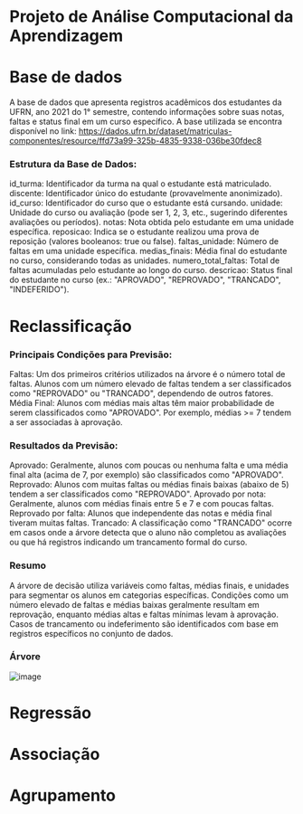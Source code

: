# Projeto de  Análise Computacional da Aprendizagem

# Base de dados

A base de dados que apresenta registros acadêmicos dos estudantes da UFRN, ano 2021 do 1° semestre, contendo informações sobre suas notas, faltas e status final em um curso específico.
A base utilizada se encontra disponível no link: https://dados.ufrn.br/dataset/matriculas-componentes/resource/ffd73a99-325b-4835-9338-036be30fdec8

### Estrutura da Base de Dados:
id_turma: Identificador da turma na qual o estudante está matriculado.
discente: Identificador único do estudante (provavelmente anonimizado).
id_curso: Identificador do curso que o estudante está cursando.
unidade: Unidade do curso ou avaliação (pode ser 1, 2, 3, etc., sugerindo diferentes avaliações ou períodos).
notas: Nota obtida pelo estudante em uma unidade específica.
reposicao: Indica se o estudante realizou uma prova de reposição (valores booleanos: true ou false).
faltas_unidade: Número de faltas em uma unidade específica.
medias_finais: Média final do estudante no curso, considerando todas as unidades.
numero_total_faltas: Total de faltas acumuladas pelo estudante ao longo do curso.
descricao: Status final do estudante no curso (ex.: "APROVADO", "REPROVADO", "TRANCADO", "INDEFERIDO").

# Reclassificação

### Principais Condições para Previsão:
Faltas: Um dos primeiros critérios utilizados na árvore é o número total de faltas. Alunos com um número elevado de faltas tendem a ser classificados como "REPROVADO" ou "TRANCADO", dependendo de outros fatores.
Média Final: Alunos com médias mais altas têm maior probabilidade de serem classificados como "APROVADO". Por exemplo, médias >= 7 tendem a ser associadas à aprovação.

### Resultados da Previsão:
Aprovado: Geralmente, alunos com poucas ou nenhuma falta e uma média final alta (acima de 7, por exemplo) são classificados como "APROVADO".
Reprovado: Alunos com muitas faltas ou médias finais baixas (abaixo de 5) tendem a ser classificados como "REPROVADO".
Aprovado por nota: Geralmente, alunos com médias finais entre 5 e 7 e com poucas faltas.
Reprovado por falta: Alunos que independente das notas e média final tiveram muitas faltas.
Trancado: A classificação como "TRANCADO" ocorre em casos onde a árvore detecta que o aluno não completou as avaliações ou que há registros indicando um trancamento formal do curso.

### Resumo
A árvore de decisão utiliza variáveis como faltas, médias finais, e unidades para segmentar os alunos em categorias específicas. Condições como um número elevado de faltas e médias baixas geralmente resultam em reprovação, enquanto médias altas e faltas mínimas levam à aprovação. Casos de trancamento ou indeferimento são identificados com base em registros específicos no conjunto de dados.

### Árvore

![image](https://github.com/user-attachments/assets/7cb27578-9db1-465e-8a8d-1b6e371e4d3d)


# Regressão
# Associação
# Agrupamento
